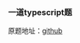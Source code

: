 ### 一道typescript题
原题地址：[github](https://github.com/LeetCode-OpenSource/hire/blob/master/typescript_zh.md)